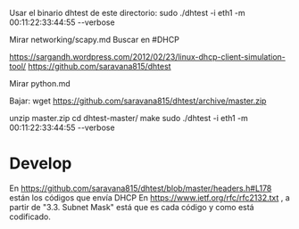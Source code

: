 Usar el binario dhtest de este directorio:
sudo ./dhtest -i eth1 -m 00:11:22:33:44:55 --verbose


Mirar networking/scapy.md
Buscar en #DHCP


https://sargandh.wordpress.com/2012/02/23/linux-dhcp-client-simulation-tool/
https://github.com/saravana815/dhtest

Mirar python.md

Bajar:
wget https://github.com/saravana815/dhtest/archive/master.zip

unzip master.zip
cd dhtest-master/
make
sudo ./dhtest -i eth1 -m 00:11:22:33:44:55 --verbose



# Develop

En https://github.com/saravana815/dhtest/blob/master/headers.h#L178 están los códigos que envía DHCP
En https://www.ietf.org/rfc/rfc2132.txt , a partir de "3.3. Subnet Mask" está que es cada código y como está codificado.
